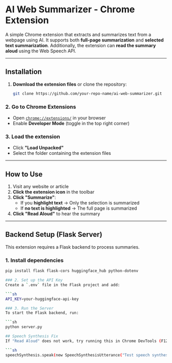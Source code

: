 # AI Web Summarizer - Chrome Extension

A simple Chrome extension that extracts and summarizes text from a webpage using AI. It supports both **full-page summarization** and **selected text summarization**. Additionally, the extension can **read the summary aloud** using the Web Speech API.

---

## Installation
1. **Download the extension files** or clone the repository:
   ```sh
   git clone https://github.com/your-repo-name/ai-web-summarizer.git
### 2. Go to Chrome Extensions  
- Open [`chrome://extensions/`](chrome://extensions/) in your browser  
- Enable **Developer Mode** (toggle in the top right corner)  

### 3. Load the extension  
- Click **"Load Unpacked"**  
- Select the folder containing the extension files  

---

## How to Use  
1. Visit any website or article  
2. **Click the extension icon** in the toolbar  
3. **Click "Summarize"**:  
   - If you **highlight text** → Only the selection is summarized  
   - If **no text is highlighted** → The full page is summarized  
4. **Click "Read Aloud"** to hear the summary  

---

## Backend Setup (Flask Server)  
This extension requires a Flask backend to process summaries.  

### 1. Install dependencies  
   ```sh 
   pip install flask flask-cors huggingface_hub python-dotenv

### 2. Set up the API Key  
Create a `.env` file in the Flask project and add:  

```sh
API_KEY=your-huggingface-api-key

### 3. Run the Server  
To start the Flask backend, run:  

```sh
python server.py

## Speech Synthesis Fix
If "Read Aloud" does not work, try running this in Chrome DevTools (F12 > Console):

```sh
speechSynthesis.speak(new SpeechSynthesisUtterance("Test speech synthesis."));

